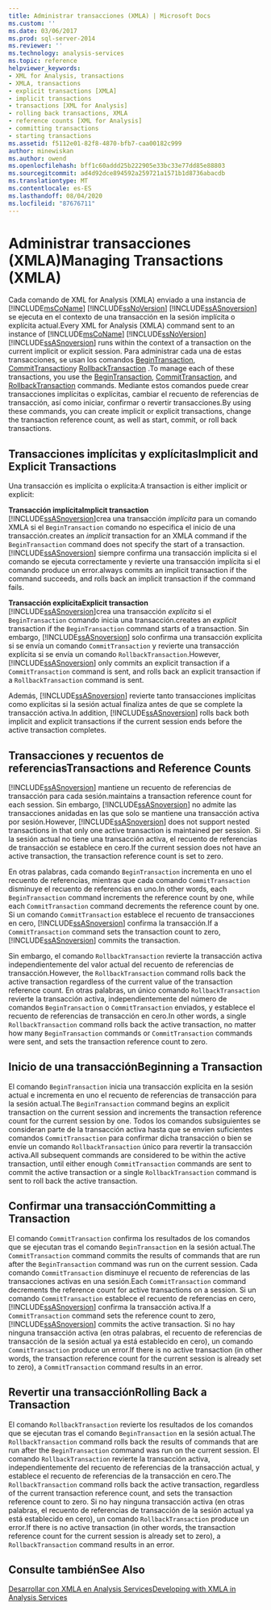 ```yaml
---
title: Administrar transacciones (XMLA) | Microsoft Docs
ms.custom: ''
ms.date: 03/06/2017
ms.prod: sql-server-2014
ms.reviewer: ''
ms.technology: analysis-services
ms.topic: reference
helpviewer_keywords:
- XML for Analysis, transactions
- XMLA, transactions
- explicit transactions [XMLA]
- implicit transactions
- transactions [XML for Analysis]
- rolling back transactions, XMLA
- reference counts [XML for Analysis]
- committing transactions
- starting transactions
ms.assetid: f5112e01-82f8-4870-bfb7-caa00182c999
author: minewiskan
ms.author: owend
ms.openlocfilehash: bff1c60addd25b222905e33bc33e77dd85e88803
ms.sourcegitcommit: ad4d92dce894592a259721a1571b1d8736abacdb
ms.translationtype: MT
ms.contentlocale: es-ES
ms.lasthandoff: 08/04/2020
ms.locfileid: "87676711"
---
```

# <a name="managing-transactions-xmla"></a><span data-ttu-id="8fac7-102">Administrar transacciones (XMLA)</span><span class="sxs-lookup"><span data-stu-id="8fac7-102">Managing Transactions (XMLA)</span></span>
  <span data-ttu-id="8fac7-103">Cada comando de XML for Analysis (XMLA) enviado a una instancia de [!INCLUDE[msCoName](../../includes/msconame-md.md)] [!INCLUDE[ssNoVersion](../../includes/ssnoversion-md.md)] [!INCLUDE[ssASnoversion](../../includes/ssasnoversion-md.md)] se ejecuta en el contexto de una transacción en la sesión implícita o explícita actual.</span><span class="sxs-lookup"><span data-stu-id="8fac7-103">Every XML for Analysis (XMLA) command sent to an instance of [!INCLUDE[msCoName](../../includes/msconame-md.md)] [!INCLUDE[ssNoVersion](../../includes/ssnoversion-md.md)] [!INCLUDE[ssASnoversion](../../includes/ssasnoversion-md.md)] runs within the context of a transaction on the current implicit or explicit session.</span></span> <span data-ttu-id="8fac7-104">Para administrar cada una de estas transacciones, se usan los comandos [BeginTransaction](https://docs.microsoft.com/bi-reference/xmla/xml-elements-commands/begintransaction-element-xmla), [CommitTransaction](https://docs.microsoft.com/bi-reference/xmla/xml-elements-commands/committransaction-element-xmla)y [RollbackTransaction](https://docs.microsoft.com/bi-reference/xmla/xml-elements-commands/rollbacktransaction-element-xmla) .</span><span class="sxs-lookup"><span data-stu-id="8fac7-104">To manage each of these transactions, you use the [BeginTransaction](https://docs.microsoft.com/bi-reference/xmla/xml-elements-commands/begintransaction-element-xmla), [CommitTransaction](https://docs.microsoft.com/bi-reference/xmla/xml-elements-commands/committransaction-element-xmla), and [RollbackTransaction](https://docs.microsoft.com/bi-reference/xmla/xml-elements-commands/rollbacktransaction-element-xmla) commands.</span></span> <span data-ttu-id="8fac7-105">Mediante estos comandos puede crear transacciones implícitas o explícitas, cambiar el recuento de referencias de transacción, así como iniciar, confirmar o revertir transacciones.</span><span class="sxs-lookup"><span data-stu-id="8fac7-105">By using these commands, you can create implicit or explicit transactions, change the transaction reference count, as well as start, commit, or roll back transactions.</span></span>  
  
## <a name="implicit-and-explicit-transactions"></a><span data-ttu-id="8fac7-106">Transacciones implícitas y explícitas</span><span class="sxs-lookup"><span data-stu-id="8fac7-106">Implicit and Explicit Transactions</span></span>  
 <span data-ttu-id="8fac7-107">Una transacción es implícita o explícita:</span><span class="sxs-lookup"><span data-stu-id="8fac7-107">A transaction is either implicit or explicit:</span></span>  
  
 <span data-ttu-id="8fac7-108">**Transacción implícita**</span><span class="sxs-lookup"><span data-stu-id="8fac7-108">**Implicit transaction**</span></span>  
 [!INCLUDE[ssASnoversion](../../includes/ssasnoversion-md.md)]<span data-ttu-id="8fac7-109">crea una transacción *implícita* para un comando XMLA si el `BeginTransaction` comando no especifica el inicio de una transacción.</span><span class="sxs-lookup"><span data-stu-id="8fac7-109">creates an *implicit* transaction for an XMLA command if the `BeginTransaction` command does not specify the start of a transaction.</span></span> [!INCLUDE[ssASnoversion](../../includes/ssasnoversion-md.md)] <span data-ttu-id="8fac7-110">siempre confirma una transacción implícita si el comando se ejecuta correctamente y revierte una transacción implícita si el comando produce un error.</span><span class="sxs-lookup"><span data-stu-id="8fac7-110">always commits an implicit transaction if the command succeeds, and rolls back an implicit transaction if the command fails.</span></span>  
  
 <span data-ttu-id="8fac7-111">**Transacción explícita**</span><span class="sxs-lookup"><span data-stu-id="8fac7-111">**Explicit transaction**</span></span>  
 [!INCLUDE[ssASnoversion](../../includes/ssasnoversion-md.md)]<span data-ttu-id="8fac7-112">crea una transacción *explícita* si el `BeginTransaction` comando inicia una transacción.</span><span class="sxs-lookup"><span data-stu-id="8fac7-112">creates an *explicit* transaction if the `BeginTransaction` command starts of a transaction.</span></span> <span data-ttu-id="8fac7-113">Sin embargo, [!INCLUDE[ssASnoversion](../../includes/ssasnoversion-md.md)] solo confirma una transacción explícita si se envía un comando `CommitTransaction` y revierte una transacción explícita si se envía un comando `RollbackTransaction`.</span><span class="sxs-lookup"><span data-stu-id="8fac7-113">However, [!INCLUDE[ssASnoversion](../../includes/ssasnoversion-md.md)] only commits an explicit transaction if a `CommitTransaction` command is sent, and rolls back an explicit transaction if a `RollbackTransaction` command is sent.</span></span>  
  
 <span data-ttu-id="8fac7-114">Además, [!INCLUDE[ssASnoversion](../../includes/ssasnoversion-md.md)] revierte tanto transacciones implícitas como explícitas si la sesión actual finaliza antes de que se complete la transacción activa.</span><span class="sxs-lookup"><span data-stu-id="8fac7-114">In addition, [!INCLUDE[ssASnoversion](../../includes/ssasnoversion-md.md)] rolls back both implicit and explicit transactions if the current session ends before the active transaction completes.</span></span>  
  
## <a name="transactions-and-reference-counts"></a><span data-ttu-id="8fac7-115">Transacciones y recuentos de referencias</span><span class="sxs-lookup"><span data-stu-id="8fac7-115">Transactions and Reference Counts</span></span>  
 [!INCLUDE[ssASnoversion](../../includes/ssasnoversion-md.md)] <span data-ttu-id="8fac7-116">mantiene un recuento de referencias de transacción para cada sesión.</span><span class="sxs-lookup"><span data-stu-id="8fac7-116">maintains a transaction reference count for each session.</span></span> <span data-ttu-id="8fac7-117">Sin embargo, [!INCLUDE[ssASnoversion](../../includes/ssasnoversion-md.md)] no admite las transacciones anidadas en las que solo se mantiene una transacción activa por sesión.</span><span class="sxs-lookup"><span data-stu-id="8fac7-117">However, [!INCLUDE[ssASnoversion](../../includes/ssasnoversion-md.md)] does not support nested transactions in that only one active transaction is maintained per session.</span></span> <span data-ttu-id="8fac7-118">Si la sesión actual no tiene una transacción activa, el recuento de referencias de transacción se establece en cero.</span><span class="sxs-lookup"><span data-stu-id="8fac7-118">If the current session does not have an active transaction, the transaction reference count is set to zero.</span></span>  
  
 <span data-ttu-id="8fac7-119">En otras palabras, cada comando `BeginTransaction` incrementa en uno el recuento de referencias, mientras que cada comando `CommitTransaction` disminuye el recuento de referencias en uno.</span><span class="sxs-lookup"><span data-stu-id="8fac7-119">In other words, each `BeginTransaction` command increments the reference count by one, while each `CommitTransaction` command decrements the reference count by one.</span></span> <span data-ttu-id="8fac7-120">Si un comando `CommitTransaction` establece el recuento de transacciones en cero, [!INCLUDE[ssASnoversion](../../includes/ssasnoversion-md.md)] confirma la transacción.</span><span class="sxs-lookup"><span data-stu-id="8fac7-120">If a `CommitTransaction` command sets the transaction count to zero, [!INCLUDE[ssASnoversion](../../includes/ssasnoversion-md.md)] commits the transaction.</span></span>  
  
 <span data-ttu-id="8fac7-121">Sin embargo, el comando `RollbackTransaction` revierte la transacción activa independientemente del valor actual del recuento de referencias de transacción.</span><span class="sxs-lookup"><span data-stu-id="8fac7-121">However, the `RollbackTransaction` command rolls back the active transaction regardless of the current value of the transaction reference count.</span></span> <span data-ttu-id="8fac7-122">En otras palabras, un único comando `RollbackTransaction` revierte la transacción activa, independientemente del número de comandos `BeginTransaction` o `CommitTransaction` enviados, y establece el recuento de referencias de transacción en cero.</span><span class="sxs-lookup"><span data-stu-id="8fac7-122">In other words, a single `RollbackTransaction` command rolls back the active transaction, no matter how many `BeginTransaction` commands or `CommitTransaction` commands were sent, and sets the transaction reference count to zero.</span></span>  
  
## <a name="beginning-a-transaction"></a><span data-ttu-id="8fac7-123">Inicio de una transacción</span><span class="sxs-lookup"><span data-stu-id="8fac7-123">Beginning a Transaction</span></span>  
 <span data-ttu-id="8fac7-124">El comando `BeginTransaction` inicia una transacción explícita en la sesión actual e incrementa en uno el recuento de referencias de transacción para la sesión actual.</span><span class="sxs-lookup"><span data-stu-id="8fac7-124">The `BeginTransaction` command begins an explicit transaction on the current session and increments the transaction reference count for the current session by one.</span></span> <span data-ttu-id="8fac7-125">Todos los comandos subsiguientes se consideran parte de la transacción activa hasta que se envíen suficientes comandos `CommitTransaction` para confirmar dicha transacción o bien se envíe un comando `RollbackTransaction` único para revertir la transacción activa.</span><span class="sxs-lookup"><span data-stu-id="8fac7-125">All subsequent commands are considered to be within the active transaction, until either enough `CommitTransaction` commands are sent to commit the active transaction or a single `RollbackTransaction` command is sent to roll back the active transaction.</span></span>  
  
## <a name="committing-a-transaction"></a><span data-ttu-id="8fac7-126">Confirmar una transacción</span><span class="sxs-lookup"><span data-stu-id="8fac7-126">Committing a Transaction</span></span>  
 <span data-ttu-id="8fac7-127">El comando `CommitTransaction` confirma los resultados de los comandos que se ejecutan tras el comando `BeginTransaction` en la sesión actual.</span><span class="sxs-lookup"><span data-stu-id="8fac7-127">The `CommitTransaction` command commits the results of commands that are run after the `BeginTransaction` command was run on the current session.</span></span> <span data-ttu-id="8fac7-128">Cada comando `CommitTransaction` disminuye el recuento de referencias de las transacciones activas en una sesión.</span><span class="sxs-lookup"><span data-stu-id="8fac7-128">Each `CommitTransaction` command decrements the reference count for active transactions on a session.</span></span> <span data-ttu-id="8fac7-129">Si un comando `CommitTransaction` establece el recuento de referencias en cero, [!INCLUDE[ssASnoversion](../../includes/ssasnoversion-md.md)] confirma la transacción activa.</span><span class="sxs-lookup"><span data-stu-id="8fac7-129">If a `CommitTransaction` command sets the reference count to zero, [!INCLUDE[ssASnoversion](../../includes/ssasnoversion-md.md)] commits the active transaction.</span></span> <span data-ttu-id="8fac7-130">Si no hay ninguna transacción activa (en otras palabras, el recuento de referencias de transacción de la sesión actual ya está establecido en cero), un comando `CommitTransaction` produce un error.</span><span class="sxs-lookup"><span data-stu-id="8fac7-130">If there is no active transaction (in other words, the transaction reference count for the current session is already set to zero), a `CommitTransaction` command results in an error.</span></span>  
  
## <a name="rolling-back-a-transaction"></a><span data-ttu-id="8fac7-131">Revertir una transacción</span><span class="sxs-lookup"><span data-stu-id="8fac7-131">Rolling Back a Transaction</span></span>  
 <span data-ttu-id="8fac7-132">El comando `RollbackTransaction` revierte los resultados de los comandos que se ejecutan tras el comando `BeginTransaction` en la sesión actual.</span><span class="sxs-lookup"><span data-stu-id="8fac7-132">The `RollbackTransaction` command rolls back the results of commands that are run after the `BeginTransaction` command was run on the current session.</span></span> <span data-ttu-id="8fac7-133">El comando `RollbackTransaction` revierte la transacción activa, independientemente del recuento de referencias de la transacción actual, y establece el recuento de referencias de la transacción en cero.</span><span class="sxs-lookup"><span data-stu-id="8fac7-133">The `RollbackTransaction` command rolls back the active transaction, regardless of the current transaction reference count, and sets the transaction reference count to zero.</span></span> <span data-ttu-id="8fac7-134">Si no hay ninguna transacción activa (en otras palabras, el recuento de referencias de transacción de la sesión actual ya está establecido en cero), un comando `RollbackTransaction` produce un error.</span><span class="sxs-lookup"><span data-stu-id="8fac7-134">If there is no active transaction (in other words, the transaction reference count for the current session is already set to zero), a `RollbackTransaction` command results in an error.</span></span>  
  
## <a name="see-also"></a><span data-ttu-id="8fac7-135">Consulte también</span><span class="sxs-lookup"><span data-stu-id="8fac7-135">See Also</span></span>  
 [<span data-ttu-id="8fac7-136">Desarrollar con XMLA en Analysis Services</span><span class="sxs-lookup"><span data-stu-id="8fac7-136">Developing with XMLA in Analysis Services</span></span>](developing-with-xmla-in-analysis-services.md)  
  
  
